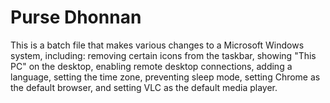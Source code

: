 # Purse Dhonnan
This is a batch file that makes various changes to a Microsoft Windows system, including: removing certain icons from the taskbar, showing "This PC" on the desktop, enabling remote desktop connections, adding a language, setting the time zone, preventing sleep mode, setting Chrome as the default browser, and setting VLC as the default media player.


